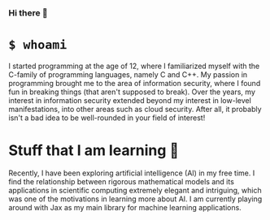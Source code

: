 ### Hi there 👋

# `$ whoami`
I started programming at the age of 12, where I familiarized myself with the C-family of programming languages, namely C and C++. My passion in programming brought me to the area of information security, where I found fun in breaking things (that aren't supposed to break). Over the years, my interest in information security extended beyond my interest in low-level manifestations, into other areas such as cloud security. After all, it probably isn't a bad idea to be well-rounded in your field of interest!


# Stuff that I am learning 🌱
Recently, I have been exploring artificial intelligence (AI) in my free time. I find the relationship between rigorous mathematical models and its applications in scientific computing extremely elegant and intriguing, which was one of the motivations in learning more about AI. I am currently playing around with Jax as my main library for machine learning applications.

<!--
**GiftedNovaHD/GiftedNovaHD** is a ✨ _special_ ✨ repository because its `README.md` (this file) appears on your GitHub profile.

Here are some ideas to get you started:

- 🔭 I’m currently working on ...
- 🌱 I’m currently learning ...
- 👯 I’m looking to collaborate on ...
- 🤔 I’m looking for help with ...
- 💬 Ask me about ...
- 📫 How to reach me: ...
- 😄 Pronouns: ...
- ⚡ Fun fact: ...
-->
